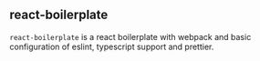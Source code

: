 ## react-boilerplate
`react-boilerplate` is a react boilerplate with webpack and basic configuration of eslint, typescript support and prettier.
